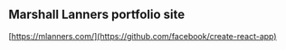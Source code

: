 ## Marshall Lanners portfolio site

[https://mlanners.com/](https://github.com/facebook/create-react-app)